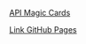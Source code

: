 

[API Magic Cards](https://docs.magicthegathering.io/ "Magic Cards")

[Link GitHub Pages](https://sebagnh.github.io/Magic-Cards-Api/ "GitHub Pages")
